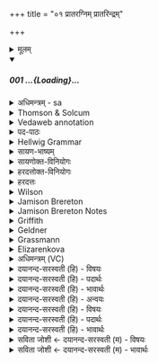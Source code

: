 +++
title = "०१ प्रातरग्निम् प्रातरिन्द्रम्"

+++
<details><summary>मूलम्</summary>

प्रा॒तर॒ग्निं प्रा॒तरिन्द्रँ॑ हवामहे प्रा॒तर्मि॒त्रावरु॑णा प्रा॒तर॒श्विना॑ ।  
प्रा॒तर्भगं॑ पू॒षणं॒ ब्रह्म॑ण॒स्पति॑म्प्रा॒तस्सोम॑मु॒त रु॒द्रँ हु॑वेम ।  
</details>
<div class="js_include" includetitle="false" newlevelforh1="5" unfilled url="/vedAH_Rk/shAkalam/saMhitA/sarvASh_TIkAH/07/041/01_prAtaragniM_prAtarindraM.md">
<details open><summary><h5>001 ...{Loading}...</h5></summary>
<details><summary>अधिमन्त्रम् - sa</summary>

- देवता - लिङ्गोक्तदेवताः
- ऋषिः - वसिष्ठः
- छन्दः - जगती
</details>
<details><summary>Thomson & Solcum</summary>

प्रात꣡र् अग्नि꣡म् प्रात꣡र् इ꣡न्द्रं हवामहे  
प्रात꣡र् मित्रा꣡व꣡रुणा प्रात꣡र् अश्वि꣡ना  
प्रात꣡र् भ꣡गम् पूष꣡णम् ब्र꣡ह्मणस् प꣡तिम्  
प्रातः꣡ सो꣡मम् उत꣡ रुद्रं꣡ हुवेम
</details>
<details><summary>Vedaweb annotation</summary>

_________
**Strata**  
Cretic

_________
**Pāda-label**  
genre M  
genre M  
genre M  
genre M
_________
**Morph**  
agním ← agní- (nominal stem)  
{case:ACC, gender:M, number:SG}

havāmahe ← √hū- (root)  
{number:PL, person:1, mood:IND, tense:PRS, voice:MED}

índram ← índra- (nominal stem)  
{case:ACC, gender:M, number:SG}

prātár ← prātár (invariable)  
{}

prātár ← prātár (invariable)  
{}

aśvínā ← aśvín- (nominal stem)  
{case:ACC, gender:M, number:DU}

mitrā́váruṇā ← mitrā́váruṇa- (nominal stem)  
{case:ACC, gender:M, number:DU}

prātár ← prātár (invariable)  
{}

prātár ← prātár (invariable)  
{}

bhágam ← bhága- (nominal stem)  
{case:ACC, gender:M, number:SG}

bráhmaṇaḥ ← bráhman- (nominal stem)  
{case:GEN, gender:N, number:SG}

pátim ← páti- (nominal stem)  
{case:ACC, gender:M, number:SG}

prātár ← prātár (invariable)  
{}

pūṣáṇam ← pūṣán- (nominal stem)  
{case:ACC, gender:M, number:SG}

huvema ← √hū- (root)  
{number:PL, person:1, mood:OPT, tense:AOR, voice:MED}

prātár ← prātár (invariable)  
{}

rudrám ← rudrá- (nominal stem)  
{case:ACC, gender:M, number:SG}

sómam ← sóma- (nominal stem)  
{case:ACC, gender:M, number:SG}

utá ← utá (invariable)  
{}

</details>
<details><summary>पद-पाठः</summary>

प्रा॒तः । अ॒ग्निम् । प्र॒तः । इन्द्र॑म् । ह॒वा॒म॒हे॒ । प्र॒तः । मि॒त्रावरु॑णा । प्रा॒तः । अ॒श्विना॑ ।  
प्र॒तः । भग॑म् । पू॒षण॑म् । ब्रह्म॑णः । पति॑म् । प्र॒तः । सोम॑म् । उ॒त । रु॒द्रम् । हु॒वे॒म॒ ॥
</details>
<details><summary>Hellwig Grammar</summary>

-   *prātar*
- \[adverb\]
- “at dawn; early.”

_________

- *agnim* ← *agni*
- \[noun\], accusative, singular, masculine
- “fire; Agni; sacrificial fire; digestion; cautery; Plumbago
    zeylanica; fire; vahni; agni \[word\]; agnikarman; gold; three;
    jāraṇa; pyre; fireplace; heating.”

_________

- *prātar*
- \[adverb\]
- “at dawn; early.”

_________

- *indraṃ* ← *indram* ← *indra*
- \[noun\], accusative, singular, masculine
- “Indra; leader; best; king; first; head; self; indra \[word\];
    Indra; sapphire; fourteen; guru.”

_________

- *havāmahe* ← *hvā*
- \[verb\], plural, Present indikative
- “raise; call on; call; summon.”

_________

- *prātar*
- \[adverb\]
- “at dawn; early.”

_________

- *mitrāvaruṇā* ← *mitrāvaruṇa*
- \[noun\], accusative, dual, masculine
- “Varuna; Mitra.”

_________

- *prātar*
- \[adverb\]
- “at dawn; early.”

_________

- *aśvinā* ← *aśvin*
- \[noun\], accusative, dual, masculine
- “Asvins; two.”

_________

- *prātar*
- \[adverb\]
- “at dawn; early.”

_________

- *bhagam* ← *bhaga*
- \[noun\], accusative, singular, masculine
- “Bhaga; vulva; good fortune; vagina; bhaga \[word\]; sun;
    well-being; happiness; overlord.”

_________

- *pūṣaṇam* ← *pūṣan*
- \[noun\], accusative, singular, masculine
- “Pushan; pūṣan \[word\]; sun.”

_________

- *brahmaṇas* ← *brahmaṇaḥ* ← *brahman*
- \[noun\], genitive, singular, neuter
- “brahman; mantra; prayer; spell; Veda; Brahmin; sacred text; final
    emancipation; hymn; brahman \[word\]; Brāhmaṇa; study.”

_________

- *patim* ← *pati*
- \[noun\], accusative, singular, masculine
- “husband; overlord; king; deity; īśvara; ruler; pati \[word\];
    commanding officer; leader; owner; mayor; lord.”

_________

- *prātaḥ* ← *prātar*
- \[adverb\]
- “at dawn; early.”

_________

- *somam* ← *soma*
- \[noun\], accusative, singular, masculine
- “Soma; moon; soma \[word\]; Candra.”

_________

- *uta*
- \[adverb\]
- “and; besides; uta \[indecl.\]; similarly; alike; even.”

_________

- *rudraṃ* ← *rudram* ← *rudra*
- \[noun\], accusative, singular, masculine
- “Shiva; Rudra; eleven; rudra \[word\]; eleventh.”

_________

- *huvema* ← *hu*
- \[verb\], plural, Aorist optative
- “sacrifice; offer; pour; worship.”

_________

</details>
<details><summary>सायण-भाष्यम्</summary>

**प्रातः** उषःकाले **अग्निं** देवं **हवामहे** वयं स्तोतार आह्वयामः । तथा प्रातःकाले **इन्द्रं** हवामहे। तथा **मित्रावरुणा** मित्रावरुणावहोरात्राभिमानिनौ देवौ **प्रातः** वयं हवामहे । तथाश्विनौ देवानां भिषजौ **प्रातः** वयं हवामहे । तथा **प्रातः** **भगं** देवं **पूषणं** देवं **ब्रह्मणस्पतिं** मन्त्राभिमानिनमेतत्संज्ञकं चाह्वयामः। तथा **प्रातः** **सोमम्** एतत्संज्ञकं देवम् **उत** अपि च **रुद्रं** देवं च **हुवेम** आह्वयामः ॥
_____________
प्रातःकालेऽग्न्यादीन्देवानाह्वयामः । प्रतिदेवं वाक्यभेदेन प्राधान्यद्योतनाय प्रातश्शब्दावृत्तिः । यत्रावृत्तिर्नास्ति तत्राप्यावृत्तिरुन्नेया ॥


</details>
<details><summary>सायणोक्त-विनियोगः</summary>

8यदुक्तं सूत्रकारेण - 'तत्र सलिलमुपजुहुयात्' इति । तत्र पूर्वोक्ते कर्मणि नासदासीयसूक्तगतैर्मन्त्रैर्जलद्रवेणोपहोमाः कर्तव्या इत्यर्थः । तस्मिन्मूक्ते प्रथमामृचमाह ।
</details>
<details><summary>हरदत्तोक्त-विनियोगः</summary>

दम्पत्योः हृदयविश्लेषे हृदयसंसर्गेप्सोर्होमः। - प्रातरग्निमिति ॥
</details>
<details><summary>हरदत्तः</summary>

**अग्न्यादयः** प्रसिद्धाः तान् **प्रातः हवामहे** आह्वयामः रक्षार्थम् । उत **रुद्रं हुवेम** अपि रुद्रं **प्रातर्** आह्वयामः ॥
</details>
<details><summary>Wilson</summary>

_________
**English translation:**  

“We invoke at dawn **Agni**; at dawn **Indra**; at dawn **Mitra** and **Varuṇa**; at dawn the **Aśvins**; at dawnBhaga, **Pūṣan**, **Brahmaṇaspati**; at dawn **Soma** and **Rudra**.”
</details>
<details><summary>Jamison Brereton</summary>

At early morning we call on Agni, at early morning on Indra, at early  morning on Mitra and Varuṇa, at early morning on the Aśvins;  
at early morning on Bhaga, Pūṣan, Brahmaṇaspati, at early morning on  Soma and Rudra should we call.
</details>
<details><summary>Jamison Brereton Notes</summary>

As was just noted, this vs. is in Jagatī in an otherwise Triṣṭubh hymn (and hymn sequence) -- or rather its first three quarters are. The final pāda is in Triṣṭubh and ends with the verb 1st pl. opt. huvema, which gives a Triṣṭubh cadence and also ends the first pāda of the next vs. (2a), contrasting with its semantic match 1st pl. pres.

indic. havāmahe in the first pāda (1a), which provides a Jagatī cadence. The switch in meter at the end of the vs., cleverly accomplished while holding the verb essentially constant, and the variant repetition of the opening of the 2nd hemistich, prātár bhágam, at the opening of vs. 2, prātar(-jítam) bhágam, knit the 1st vss. together despite the metrical difference and the range of gods in vs. 1.
</details>
<details><summary>Griffith</summary>

AGNI at dawn, and Indra we invoke at dawn, and Varuna and Mitra, and the Asvins twain.  
     Bhaga at dawn, Pusan, and Brahmanaspati, Soma at dawn, Rudra we will invoke at dawn.
</details>
<details><summary>Geldner</summary>

Am Morgen rufen wir Agni, am Morgen Indra, am Morgen Mitra und Varuna, am Morgen die beiden Asvin, am Morgen Bhaga, Pusan, Brahmanaspati. Am Morgen wollen wir Soma und Rudra rufen.
</details>
<details><summary>Grassmann</summary>

Frühmorgens laden Agni wir und Indra ein, frühmorgens Mitra-Varuna, die Ritter früh, Frühmorgens Bhaga, Puschan und Brihaspati, frühmorgens laden Soma wir und Rudra ein.
</details>
<details><summary>Elizarenkova</summary>

Рано утром Агни, рано утром Индру мы призываем,  
Рано утром Митру-Варуну, рано утром Ашвинов,  
Рано утром Бхагу, Пушана, Брахманаспати,  
Рано утром Сому, а также Рудру мы хотим призывать.
</details>
<details><summary>अधिमन्त्रम् (VC)</summary>

- लिङ्गोक्ताः
- वसिष्ठः
- निचृज्जगती
- निषादः
</details>
<details><summary>दयानन्द-सरस्वती (हि) - विषयः</summary>

अब सात ऋचावाले इक्तालीसवें सूक्त का आरम्भ है, उसके प्रथम मन्त्र में प्रातःकाल उठ के जब तक सोवें तब तक मनुष्यों को क्या-क्या करना चाहिये, इस विषय को कहते हैं ॥
</details>
<details><summary>दयानन्द-सरस्वती (हि) - पदार्थः</summary>

पदार्थान्वयभाषाः -  हे मनुष्यो ! जैसे हम लोग (प्रातः) प्रभात काल में (अग्निम्) अग्नि को (प्रातः) प्रभात समय में (इन्द्रम्) बिजुली वा सूर्य को (प्रातः) प्रातः समय (मित्रावरुणाः) प्राण और उदान के समान मित्र और राजा को तथा (प्रातः) प्रभात काल (अश्विना) सूर्य चन्द्रमा वैश्व वा पढ़ानेवालों की (हवामहे) विचार से प्रशंसा करें (प्रातः) प्रभात समय (भगम्) ऐश्वर्य्य को (पूषणम्) पुष्टि करनेवाले वायु को (ब्रह्मणस्पतिम्) वेद ब्रह्माण्ड वा सकलैश्वर्य के स्वामी जगदीश्वर को (सोमम्) समस्त ओषधियों को (उत) और (प्रातः) प्रभात समय (रुद्रम्) फल देने से पापियों को रुलानेवाले ईश्वर वा पाप फल भोगने से रोनेवाले जीव की (हुवेम) प्रशंसा करें, वैसे तुम भी प्रशंसा करो ॥१॥
</details>
<details><summary>दयानन्द-सरस्वती (हि) - भावार्थः</summary>

भावार्थभाषाः -  मनुष्यों को रात्रि के पिछले पहर में उठ कर आवश्यक कार्य्य कर ध्यान से शरीरस्थ वा ब्रह्माण्डस्थ वा बिजुली, प्राण, उदान, मित्र, सूर्य, चन्द्रमा, ऐश्वर्य, पुष्टि, परमेश्वर, ओषधिगण और जीव विचार से जानने योग्य हैं, फिर अग्निहोत्रादि कामों से सब जगत् का उपकार कर कृतकृत्य होना चाहिये ॥१॥
</details>
<details><summary>दयानन्द-सरस्वती (हि) - अन्वयः</summary>

अन्वय:  हे मनुष्या! यथा वयं प्रातरग्निं प्रातरिन्द्रं प्रातर्मित्रावरुणा प्रातरश्विना हवामहे प्रातर्भगं पूषणं ब्रह्मणस्पतिं सोममुत प्राता रुद्रं हुवेम तथा यूयमप्याह्वयत ॥१॥
</details>
<details><summary>दयानन्द-सरस्वती (हि) - विषयः</summary>

अथ प्रातरुत्थाय यावच्छयनं तावन्मनुष्यैः किं किं कर्तव्यमित्याह ॥
</details>
<details><summary>दयानन्द-सरस्वती (हि) - पदार्थः</summary>

पदार्थान्वयभाषाः -  (प्रातः) प्रभाते (अग्निम्) पावकम् (प्रातः) (इन्द्रम्) विद्युतं सूर्यं वा (हवामहे) होमेन विचारेण प्रशंसेम (प्रातः) (मित्रावरुणा) प्राणोदानाविव सखिराजानौ (प्रातः) (अश्विना) सूर्याचन्द्रमसौ वैद्यावध्यापकौ वा (प्रातः) (भगम्) ऐश्वर्यम् (पूषणम्) पुष्टिकरं वायुम् (ब्रह्मणस्पतिम्) ब्रह्मणो वेदस्य ब्रह्माण्डस्य सकलैश्वर्यस्य वा स्वामिनं जगदीश्वरम् (प्रातः) (सोमम्) सर्वौषधिगणम् (उत) (रुद्रम्) पापफलदानेन पापिनां रोदयितारं पापफलभोगेन रोदकं जीवं वा (हुवेम) प्रशंसेम ॥१॥
</details>
<details><summary>दयानन्द-सरस्वती (हि) - भावार्थः</summary>

भावार्थभाषाः -  मनुष्यैः रात्रेः पश्चिमे याम उत्थायावश्यकं कृत्वा ध्यानेन शरीरस्थं ब्रह्माण्डस्य वाऽग्निं विद्युतं प्राणोदानौ मित्राणि सूर्याचन्द्रमसावैश्वर्यं पुष्टिः परमेश्वर ओषधिगणः जीवश्च विचारेण वेदितव्यः पुनरग्निहोत्रादिभिः कर्मभिः सर्वं जगदुपकृत्य कृतकृत्यैर्भवितव्यम् ॥१॥
</details>
<details><summary>सविता जोशी ← दयानन्द-सरस्वती (म) - विषयः</summary>

या सूक्तात माणसांच्या दिनचर्येचे वर्णन केलेले असून या सूक्ताच्या अर्थाची पूर्व सूक्तार्थाबरोबर संगती जाणावी.
</details>
<details><summary>सविता जोशी ← दयानन्द-सरस्वती (म) - भावार्थः</summary>

भावार्थभाषाः -  माणसांनी रात्रीच्या प्रहरी उठून आवश्यक कार्य करून ध्यानपूर्वक शरीरातील किंवा ब्रह्मांडातील विद्युत, प्राण, उदान, मित्र, सूर्य, चंद्र, ऐश्वर्याची पुष्टी, परमेश्वर, औषधी व जीव हे विचारपूर्वक जाणावेत. नंतर अग्निहोत्र इत्यादी कार्य करून सर्व जगावर उपकार करून कृतकृत्य व्हावे. ॥ १ ॥
</details>
</details>
</div>
